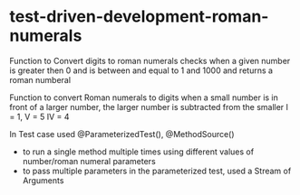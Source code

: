 # test-driven-development-roman-numerals
Function to Convert digits to roman numerals
checks when a given number is greater then 0 and is between and equal to 1 and 1000 and returns a roman numberal

Function to convert Roman numerals to digits
when a small number is in front of a larger number, the larger number is subtracted from the smaller
I = 1, V = 5 
IV = 4

In Test case used @ParameterizedTest(), @MethodSource()
- to run a single method multiple times using different values of number/roman numeral parameters
- to pass multiple parameters in the parameterized test, used a Stream of Arguments
